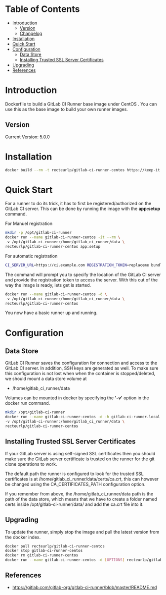# Table of Contents
- [Introduction](#introduction)
	- [Version](#version)
	- [Changelog](Changelog.md)
- [Installation](#installation)
- [Quick Start](#quick-start)
- [Configuration](#configuration)
	- [Data Store](#data-store)
	- [Installing Trusted SSL Server Certificates](#installing-trusted-ssl-server-certificates)
- [Upgrading](#upgrading)
- [References](#references)

# Introduction
Dockerfile to build a GitLab CI Runner base image under CentOS . You can use this as the base image to build your own runner images.

## Version
Current Version: 5.0.0

# Installation

```bash
docker build --rm -t recteurlp/gitlab-ci-runner-centos https://keep-it.fr/gitlab/docker/gitlab-ci-runner-centos.git
```

# Quick Start
For a runner to do its trick, it has to first be registered/authorized on the GitLab CI server. This can be done by running the image with the **app:setup** command.

For Manuel registration

```bash
mkdir -p /opt/gitlab-ci-runner
docker run --name gitlab-ci-runner-centos -it --rm \
-v /opt/gitlab-ci-runner:/home/gitlab_ci_runner/data \
recteurlp/gitlab-ci-runner-centos app:setup
```

For automatic registration

```bash
CI_SERVER_URL=https://ci.example.com REGISTRATION_TOKEN=replaceme bundle exec ./bin/setup
```

The command will prompt you to specify the location of the GitLab CI server and provide the registration token to access the server. With this out of the way the image is ready, lets get is started.

```bash
docker run --name gitlab-ci-runner-centos -d \
-v /opt/gitlab-ci-runner:/home/gitlab_ci_runner/data \
recteurlp/gitlab-ci-runner-centos
```

You now have a basic runner up and running.

# Configuration

## Data Store
GitLab CI Runner saves the configuration for connection and access to the GitLab CI server. In addition, SSH keys are generated as well. To make sure this configuration is not lost when when the container is stopped/deleted, we should mount a data store volume at

* /home/gitlab_ci_runner/data

Volumes can be mounted in docker by specifying the **'-v'** option in the docker run command.

```bash
mkdir /opt/gitlab-ci-runner
docker run --name gitlab-ci-runner-centos -d -h gitlab-ci-runner.local.host \
-v /opt/gitlab-ci-runner:/home/gitlab_ci_runner/data \
recteurlp/gitlab-ci-runner-centos
```

## Installing Trusted SSL Server Certificates
If your GitLab server is using self-signed SSL certificates then you should make sure the GitLab server certificate is trusted on the runner for the git clone operations to work.

The default path the runner is configured to look for the trusted SSL certificates is at /home/gitlab_ci_runner/data/certs/ca.crt, this can however be changed using the CA_CERTIFICATES_PATH configuration option.

If you remember from above, the /home/gitlab_ci_runner/data path is the path of the data store, which means that we have to create a folder named certs inside /opt/gitlab-ci-runner/data/ and add the ca.crt file into it.

## Upgrading

To update the runner, simply stop the image and pull the latest version from the docker index.

```bash
docker pull recteurlp/gitlab-ci-runner-centos
docker stop gitlab-ci-runner-centos
docker rm gitlab-ci-runner-centos
docker run --name gitlab-ci-runner-centos -d [OPTIONS] recteurlp/gitlab-ci-runner-centos
```

## References
  * https://gitlab.com/gitlab-org/gitlab-ci-runner/blob/master/README.md
